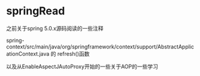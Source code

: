 # springRead

之前关于spring 5.0.x源码阅读的一些注释

spring-context/src/main/java/org/springframework/context/support/AbstractApplicationContext.java 的 refresh()函数

以及从EnableAspectJAutoProxy开始的一些关于AOP的一些学习